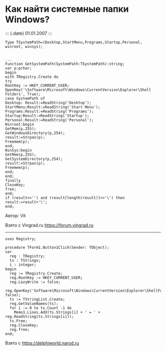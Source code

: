 Как найти системные папки Windows?
==================================

::: {.date}
01.01.2007
:::

    Type TSystemPath=(Desktop,StartMenu,Programs,Startup,Personal, winroot, winsys);

     
    ...
    Function GetSystemPath(SystemPath:TSystemPath):string;
    var p:pchar;
    begin
    with TRegistry.Create do
    try
    RootKey := HKEY_CURRENT_USER;
    OpenKey('\Software\Microsoft\Windows\CurrentVersion\Explorer\Shell Folders', True);
    case SystemPath of
    Desktop: Result:=ReadString('Desktop');
    StartMenu:Result:=ReadString('Start Menu');
    Programs:Result:=ReadString('Programs');
    Startup:Result:=ReadString('Startup');
    Personal:Result:=ReadString('Personal');
    Winroot:begin
    GetMem(p,255);
    GetWindowsDirectory(p,254);
    result:=Strpas(p);
    Freemem(p);
    end;
    WinSys:begin
    GetMem(p,255);
    GetSystemDirectory(p,254);
    result:=Strpas(p);
    Freemem(p);
    end;
    end;
    finally
    CloseKey;
    free;
    end;
    if (result<>'') and (result[length(result)]<>'\') then result:=result+'\';
    end;

Автор: Vit

Взято с Vingrad.ru <https://forum.vingrad.ru>

------------------------------------------------------------------------

    uses Registry;
     
    procedure TForm1.Button1Click(Sender: TObject);
    var
      reg : TRegistry;
      ts : TStrings;
      i : integer;
    begin
      reg := TRegistry.Create;
      reg.RootKey := HKEY_CURRENT_USER;
      reg.LazyWrite := false;
      reg.OpenKey('Software\Microsoft\Windows\CurrentVersion\Explorer\ShellFolders', false);
      ts := TStringList.Create;
      reg.GetValueNames(ts);
      for i := 0 to ts.Count -1 do
        Memo1.Lines.Add(ts.Strings[i] + ' = ' + reg.ReadString(ts.Strings[i]));
      ts.Free;
      reg.CloseKey;
      reg.free;
    end;

Взято с <https://delphiworld.narod.ru>
